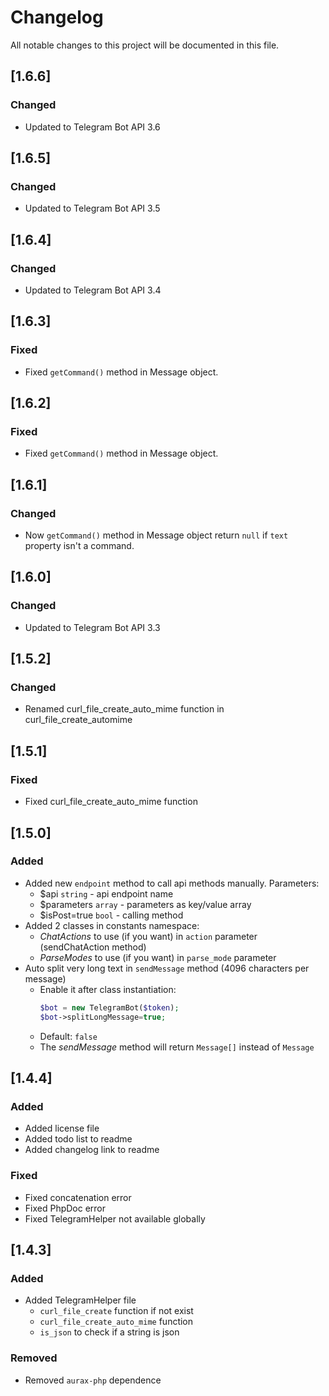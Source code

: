 # Changelog
All notable changes to this project will be documented in this file.

## [1.6.6]
### Changed
- Updated to Telegram Bot API 3.6

## [1.6.5]
### Changed
- Updated to Telegram Bot API 3.5

## [1.6.4]
### Changed
- Updated to Telegram Bot API 3.4

## [1.6.3]
### Fixed
- Fixed `getCommand()` method in Message object.

## [1.6.2]
### Fixed
- Fixed `getCommand()` method in Message object.

## [1.6.1]
### Changed
- Now `getCommand()` method in Message object return `null` if `text` property isn't a command.

## [1.6.0]
### Changed
- Updated to Telegram Bot API 3.3

## [1.5.2]
### Changed
- Renamed curl_file_create_auto_mime function in curl_file_create_automime

## [1.5.1]
### Fixed
- Fixed curl_file_create_auto_mime function

## [1.5.0]
### Added
- Added new `endpoint` method to call api methods manually. Parameters:
    - $api `string` - api endpoint name
    - $parameters `array` - parameters as key/value array
    - $isPost=true `bool` - calling method  
- Added 2 classes in constants namespace:
    - *ChatActions* to use (if you want) in `action` parameter (sendChatAction method)
    - *ParseModes* to use (if you want) in `parse_mode` parameter
- Auto split very long text in `sendMessage` method (4096 characters per message)
    - Enable it after class instantiation:
      ```php
      $bot = new TelegramBot($token);
      $bot->splitLongMessage=true;
      ```
    - Default: `false`
    - The *sendMessage* method will return `Message[]` instead of `Message`
    
## [1.4.4]
### Added
- Added license file
- Added todo list to readme
- Added changelog link to readme

### Fixed
- Fixed concatenation error 
- Fixed PhpDoc error
- Fixed TelegramHelper not available globally

## [1.4.3]
### Added
- Added TelegramHelper file
    - `curl_file_create` function if not exist
    - `curl_file_create_auto_mime` function
    - `is_json` to check if a string is json

### Removed
- Removed `aurax-php` dependence
